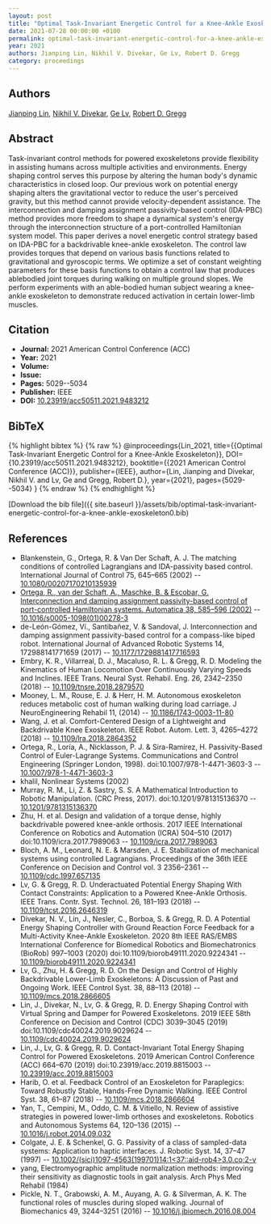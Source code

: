 ```yaml
---
layout: post
title: "Optimal Task-Invariant Energetic Control for a Knee-Ankle Exoskeleton"
date: 2021-07-28 00:00:00 +0100
permalink: optimal-task-invariant-energetic-control-for-a-knee-ankle-exoskeleton0
year: 2021
authors: Jianping Lin, Nikhil V. Divekar, Ge Lv, Robert D. Gregg
category: proceedings
---
```

 
## Authors
[Jianping Lin](authors/jianping-lin), [Nikhil V. Divekar](authors/nikhil-v-divekar), [Ge Lv](authors/ge-lv), [Robert D. Gregg](authors/robert-d-gregg)
 
## Abstract
Task-invariant control methods for powered exoskeletons provide flexibility in assisting humans across multiple activities and environments. Energy shaping control serves this purpose by altering the human body's dynamic characteristics in closed loop. Our previous work on potential energy shaping alters the gravitational vector to reduce the user's perceived gravity, but this method cannot provide velocity-dependent assistance. The interconnection and damping assignment passivity-based control (IDA-PBC) method provides more freedom to shape a dynamical system's energy through the interconnection structure of a port-controlled Hamiltonian system model. This paper derives a novel energetic control strategy based on IDA-PBC for a backdrivable knee-ankle exoskeleton. The control law provides torques that depend on various basis functions related to gravitational and gyroscopic terms. We optimize a set of constant weighting parameters for these basis functions to obtain a control law that produces ablebodied joint torques during walking on multiple ground slopes. We perform experiments with an able-bodied human subject wearing a knee-ankle exoskeleton to demonstrate reduced activation in certain lower-limb muscles.
 
## Citation
- **Journal:** 2021 American Control Conference (ACC)
- **Year:** 2021
- **Volume:** 
- **Issue:** 
- **Pages:** 5029--5034
- **Publisher:** IEEE
- **DOI:** [10.23919/acc50511.2021.9483212](https://doi.org/10.23919/acc50511.2021.9483212)
 
## BibTeX
{% highlight bibtex %}
{% raw %}
@inproceedings{Lin_2021,
  title={{Optimal Task-Invariant Energetic Control for a Knee-Ankle Exoskeleton}},
  DOI={10.23919/acc50511.2021.9483212},
  booktitle={{2021 American Control Conference (ACC)}},
  publisher={IEEE},
  author={Lin, Jianping and Divekar, Nikhil V. and Lv, Ge and Gregg, Robert D.},
  year={2021},
  pages={5029--5034}
}
{% endraw %}
{% endhighlight %}
 
[Download the bib file]({{ site.baseurl }}/assets/bib/optimal-task-invariant-energetic-control-for-a-knee-ankle-exoskeleton0.bib)
 
## References
- Blankenstein, G., Ortega, R. & Van Der Schaft, A. J. The matching conditions of controlled Lagrangians and IDA-passivity based control. International Journal of Control 75, 645–665 (2002) -- [10.1080/00207170210135939](https://doi.org/10.1080/00207170210135939)
- [Ortega, R., van der Schaft, A., Maschke, B. & Escobar, G. Interconnection and damping assignment passivity-based control of port-controlled Hamiltonian systems. Automatica 38, 585–596 (2002)](interconnection-and-damping-assignment-passivity-based-control-of-port-controlled-hamiltonian-systems) -- [10.1016/s0005-1098(01)00278-3](https://doi.org/10.1016/s0005-1098(01)00278-3)
- de-León-Gómez, Ví., Santibañez, V. & Sandoval, J. Interconnection and damping assignment passivity-based control for a compass-like biped robot. International Journal of Advanced Robotic Systems 14, 172988141771659 (2017) -- [10.1177/1729881417716593](https://doi.org/10.1177/1729881417716593)
- Embry, K. R., Villarreal, D. J., Macaluso, R. L. & Gregg, R. D. Modeling the Kinematics of Human Locomotion Over Continuously Varying Speeds and Inclines. IEEE Trans. Neural Syst. Rehabil. Eng. 26, 2342–2350 (2018) -- [10.1109/tnsre.2018.2879570](https://doi.org/10.1109/tnsre.2018.2879570)
- Mooney, L. M., Rouse, E. J. & Herr, H. M. Autonomous exoskeleton reduces metabolic cost of human walking during load carriage. J NeuroEngineering Rehabil 11, (2014) -- [10.1186/1743-0003-11-80](https://doi.org/10.1186/1743-0003-11-80)
- Wang, J. et al. Comfort-Centered Design of a Lightweight and Backdrivable Knee Exoskeleton. IEEE Robot. Autom. Lett. 3, 4265–4272 (2018) -- [10.1109/lra.2018.2864352](https://doi.org/10.1109/lra.2018.2864352)
- Ortega, R., Loría, A., Nicklasson, P. J. & Sira-Ramírez, H. Passivity-Based Control of Euler-Lagrange Systems. Communications and Control Engineering (Springer London, 1998). doi:10.1007/978-1-4471-3603-3 -- [10.1007/978-1-4471-3603-3](https://doi.org/10.1007/978-1-4471-3603-3)
- khalil, Nonlinear Systems (2002)
- Murray, R. M., Li, Z. & Sastry, S. S. A Mathematical Introduction to Robotic Manipulation. (CRC Press, 2017). doi:10.1201/9781315136370 -- [10.1201/9781315136370](https://doi.org/10.1201/9781315136370)
- Zhu, H. et al. Design and validation of a torque dense, highly backdrivable powered knee-ankle orthosis. 2017 IEEE International Conference on Robotics and Automation (ICRA) 504–510 (2017) doi:10.1109/icra.2017.7989063 -- [10.1109/icra.2017.7989063](https://doi.org/10.1109/icra.2017.7989063)
- Bloch, A. M., Leonard, N. E. & Marsden, J. E. Stabilization of mechanical systems using controlled Lagrangians. Proceedings of the 36th IEEE Conference on Decision and Control vol. 3 2356–2361 -- [10.1109/cdc.1997.657135](https://doi.org/10.1109/cdc.1997.657135)
- Lv, G. & Gregg, R. D. Underactuated Potential Energy Shaping With Contact Constraints: Application to a Powered Knee-Ankle Orthosis. IEEE Trans. Contr. Syst. Technol. 26, 181–193 (2018) -- [10.1109/tcst.2016.2646319](https://doi.org/10.1109/tcst.2016.2646319)
- Divekar, N. V., Lin, J., Nesler, C., Borboa, S. & Gregg, R. D. A Potential Energy Shaping Controller with Ground Reaction Force Feedback for a Multi-Activity Knee-Ankle Exoskeleton. 2020 8th IEEE RAS/EMBS International Conference for Biomedical Robotics and Biomechatronics (BioRob) 997–1003 (2020) doi:10.1109/biorob49111.2020.9224341 -- [10.1109/biorob49111.2020.9224341](https://doi.org/10.1109/biorob49111.2020.9224341)
- Lv, G., Zhu, H. & Gregg, R. D. On the Design and Control of Highly Backdrivable Lower-Limb Exoskeletons: A Discussion of Past and Ongoing Work. IEEE Control Syst. 38, 88–113 (2018) -- [10.1109/mcs.2018.2866605](https://doi.org/10.1109/mcs.2018.2866605)
- Lin, J., Divekar, N., Lv, G. & Gregg, R. D. Energy Shaping Control with Virtual Spring and Damper for Powered Exoskeletons. 2019 IEEE 58th Conference on Decision and Control (CDC) 3039–3045 (2019) doi:10.1109/cdc40024.2019.9029624 -- [10.1109/cdc40024.2019.9029624](https://doi.org/10.1109/cdc40024.2019.9029624)
- Lin, J., Lv, G. & Gregg, R. D. Contact-Invariant Total Energy Shaping Control for Powered Exoskeletons. 2019 American Control Conference (ACC) 664–670 (2019) doi:10.23919/acc.2019.8815003 -- [10.23919/acc.2019.8815003](https://doi.org/10.23919/acc.2019.8815003)
- Harib, O. et al. Feedback Control of an Exoskeleton for Paraplegics: Toward Robustly Stable, Hands-Free Dynamic Walking. IEEE Control Syst. 38, 61–87 (2018) -- [10.1109/mcs.2018.2866604](https://doi.org/10.1109/mcs.2018.2866604)
- Yan, T., Cempini, M., Oddo, C. M. & Vitiello, N. Review of assistive strategies in powered lower-limb orthoses and exoskeletons. Robotics and Autonomous Systems 64, 120–136 (2015) -- [10.1016/j.robot.2014.09.032](https://doi.org/10.1016/j.robot.2014.09.032)
- Colgate, J. E. & Schenkel, G. G. Passivity of a class of sampled-data systems: Application to haptic interfaces. J. Robotic Syst. 14, 37–47 (1997) -- [10.1002/(sici)1097-4563(199701)14:1<37::aid-rob4>3.0.co;2-v](https://doi.org/10.1002/(sici)1097-4563(199701)14:1<37::aid-rob4>3.0.co;2-v)
- yang, Electromyographic amplitude normalization methods: improving their sensitivity as diagnostic tools in gait analysis. Arch Phys Med Rehabil (1984)
- Pickle, N. T., Grabowski, A. M., Auyang, A. G. & Silverman, A. K. The functional roles of muscles during sloped walking. Journal of Biomechanics 49, 3244–3251 (2016) -- [10.1016/j.jbiomech.2016.08.004](https://doi.org/10.1016/j.jbiomech.2016.08.004)

